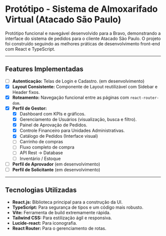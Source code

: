 # Protótipo - Sistema de Almoxarifado Virtual (Atacado São Paulo)

Protótipo funcional e navegável desenvolvido para a Bravo, demonstrando a interface do sistema de pedidos para o cliente Atacado São Paulo. O projeto foi construído seguindo as melhores práticas de desenvolvimento front-end com React e TypeScript.

---

## Features Implementadas

- [ ] **Autenticação:** Telas de Login e Cadastro. (em desenvolvimento)
- [x] **Layout Consistente:** Componente de Layout reutilizável com Sidebar e Header fixos.
- [x] **Roteamento:** Navegação funcional entre as páginas com `react-router-dom`.
- [x] **Perfil de Gestor:**
    - [x] Dashboard com KPIs e gráficos.
    - [x] Gerenciamento de Usuários (visualização, busca e filtro).
    - [x] Painel de Aprovação de Pedidos.
    - [x] Controle Financeiro para Unidades Administrativas.
    - [x] Catálogo de Pedidos (Interface visual)
    - [ ] Carrinho de compras
    - [ ] Fluxo completo de compra
    - [ ] API Rest -> Database
    - [ ] Inventário / Estoque
- [ ] **Perfil de Aprovador** (em desenvolvimento)
- [ ] **Perfil de Solicitante** (em desenvolvimento)

---

## Tecnologias Utilizadas

- **React.js:** Biblioteca principal para a construção da UI.
- **TypeScript:** Para segurança de tipos e um código mais robusto.
- **Vite:** Ferramenta de build extremamente rápida.
- **Tailwind CSS:** Para estilização ágil e responsiva.
- **Lucide-react:** Para iconografia.
- **React Router:** Para o gerenciamento de rotas.
